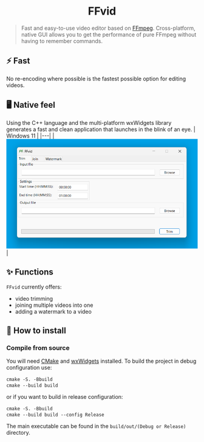 <h1 align="center">FFvid</h1>

> Fast and easy-to-use video editor based on [FFmpeg](https://ffmpeg.org). Cross-platform, native GUI allows you to get the performance of pure FFmpeg without having to remember commands.

## ⚡ Fast
No re-encoding where possible is the fastest possible option for editing videos.

## 🖥️ Native feel
Using the C++ language and the multi-platform wxWidgets library generates a fast and clean application that launches in the blink of an eye.
| Windows 11 |
|---|
| <img src="Screenshots/Windows.png" alt="Windows 11" width="512"/> |

## ✨ Functions
`FFvid` currently offers:
- video trimming
- joining multiple videos into one
- adding a watermark to a video

## 🚀 How to install

### Compile from source
You will need [CMake](https://cmake.org) and [wxWidgets](https://www.wxwidgets.org) installed. To build the project in debug configuration use:
```
cmake -S. -Bbuild
cmake --build build
```
or if you want to build in release configuration:
```
cmake -S. -Bbuild
cmake --build build --config Release
```
The main executable can be found in the `build/out/(Debug or Release)` directory.
